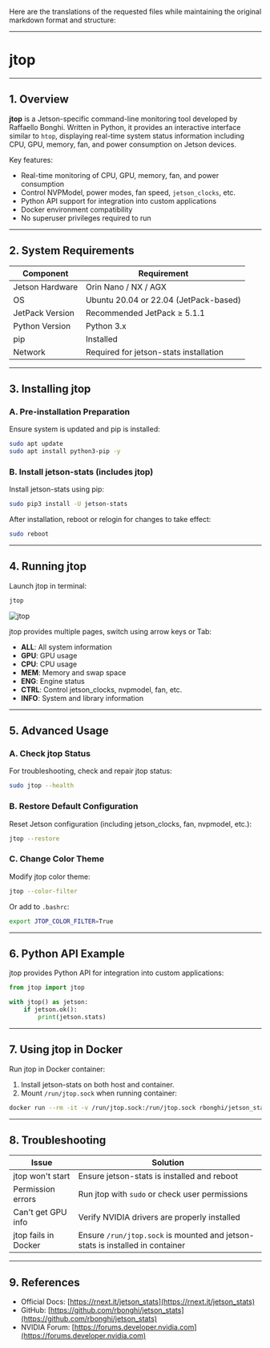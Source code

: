 Here are the translations of the requested files while maintaining the original markdown format and structure:

---

# jtop
---
## 1. Overview

**jtop** is a Jetson-specific command-line monitoring tool developed by Raffaello Bonghi. Written in Python, it provides an interactive interface similar to `htop`, displaying real-time system status information including CPU, GPU, memory, fan, and power consumption on Jetson devices.

Key features:
- Real-time monitoring of CPU, GPU, memory, fan, and power consumption
- Control NVPModel, power modes, fan speed, `jetson_clocks`, etc.
- Python API support for integration into custom applications
- Docker environment compatibility
- No superuser privileges required to run

---

## 2. System Requirements

| Component        | Requirement                                |
|------------------|-------------------------------------------|
| Jetson Hardware  | Orin Nano / NX / AGX                      |
| OS               | Ubuntu 20.04 or 22.04 (JetPack-based)     |
| JetPack Version  | Recommended JetPack ≥ 5.1.1               |
| Python Version   | Python 3.x                                |
| pip              | Installed                                 |
| Network          | Required for jetson-stats installation    |

---

## 3. Installing jtop

### A. Pre-installation Preparation

Ensure system is updated and pip is installed:

```bash
sudo apt update
sudo apt install python3-pip -y
```

### B. Install jetson-stats (includes jtop)

Install jetson-stats using pip:

```bash
sudo pip3 install -U jetson-stats
```

After installation, reboot or relogin for changes to take effect:

```bash
sudo reboot
```

---

## 4. Running jtop

Launch jtop in terminal:

```bash
jtop
```

![jtop](/img/jtop.gif)

jtop provides multiple pages, switch using arrow keys or Tab:
- **ALL**: All system information
- **GPU**: GPU usage
- **CPU**: CPU usage
- **MEM**: Memory and swap space
- **ENG**: Engine status
- **CTRL**: Control jetson_clocks, nvpmodel, fan, etc.
- **INFO**: System and library information

---

## 5. Advanced Usage

### A. Check jtop Status

For troubleshooting, check and repair jtop status:

```bash
sudo jtop --health
```

### B. Restore Default Configuration

Reset Jetson configuration (including jetson_clocks, fan, nvpmodel, etc.):

```bash
jtop --restore
```

### C. Change Color Theme

Modify jtop color theme:

```bash
jtop --color-filter
```

Or add to `.bashrc`:

```bash
export JTOP_COLOR_FILTER=True
```

---

## 6. Python API Example

jtop provides Python API for integration into custom applications:

```python
from jtop import jtop

with jtop() as jetson:
    if jetson.ok():
        print(jetson.stats)
```

---

## 7. Using jtop in Docker

Run jtop in Docker container:

1. Install jetson-stats on both host and container.
2. Mount `/run/jtop.sock` when running container:

```bash
docker run --rm -it -v /run/jtop.sock:/run/jtop.sock rbonghi/jetson_stats:latest
```

---

## 8. Troubleshooting

| Issue                | Solution                                  |
|----------------------|-------------------------------------------|
| jtop won't start     | Ensure jetson-stats is installed and reboot |
| Permission errors    | Run jtop with `sudo` or check user permissions |
| Can't get GPU info   | Verify NVIDIA drivers are properly installed |
| jtop fails in Docker | Ensure `/run/jtop.sock` is mounted and jetson-stats is installed in container |

---

## 9. References

- Official Docs: [https://rnext.it/jetson_stats](https://rnext.it/jetson_stats)
- GitHub: [https://github.com/rbonghi/jetson_stats](https://github.com/rbonghi/jetson_stats)
- NVIDIA Forum: [https://forums.developer.nvidia.com](https://forums.developer.nvidia.com)